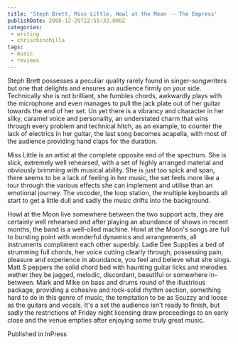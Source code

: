 ```yaml
---
title: 'Steph Brett, Miss Little, Howl at the Moon  - The Empress'
publishDate: 2008-12-29T22:55:32.000Z
categories:
 - writing
 - chrischinchilla
tags: 
 - music 
 - reviews
---
```


Steph Brett possesses a peculiar quality rarely found in singer-songwriters but one that delights and ensures an audience firmly on your side. Technically she is not brilliant, she fumbles chords, awkwardly plays with the microphone and even manages to pull the jack plate out of her guitar towards the end of her set. Un yet there is a vibrancy and character in her silky, caramel voice and personality, an understated charm that wins through every problem and technical hitch, as an example, to counter the lack of electrics in her guitar, the last song becomes acapella, with most of the audience providing hand claps for the duration.

Miss Little is an artist at the complete opposite end of the spectrum. She is slick, extremely well rehearsed, with a set of highly arranged material and obviously brimming with musical ability. She is just too spick and span, there seems to be a lack of feeling in her music, the set feels more like a tour through the various effects she can implement and utilise than an emotional journey. The vocoder, the loop station, the multiple keyboards all start to get a little dull and sadly the music drifts into the background.

Howl at the Moon live somewhere between the two support acts, they are certainly well rehearsed and after playing an abundance of shows in recent months, the band is a well-oiled machine. Howl at the Moon's songs are full to bursting point with wonderful dynamics and arrangements, all instruments compliment each other superbly. Ladie Dee Supplies a bed of strumming full chords, her voice cutting clearly through, possessing pain, pleasure and experience in abundance, you feel and believe what she sings. Matt S peppers the solid chord bed with haunting guitar licks and melodies wether they be jagged, melodic, discordant, beautiful or somewhere in-between. Mark and Mike on bass and drums round of the illustrious package, providing a cohesive and rock-solid rhythm section, something hard to do in this genre of music, the temptation to be as Scuzzy and loose as the guitars and vocals. It's a set the audience isn't ready to finish, but sadly the restrictions of Friday night licensing draw proceedings to an early close and the venue empties after enjoying some truly great music.

Published in InPress
